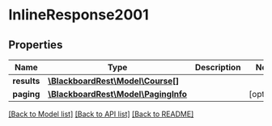 # InlineResponse2001

## Properties
Name | Type | Description | Notes
------------ | ------------- | ------------- | -------------
**results** | [**\BlackboardRest\Model\Course[]**](Course.md) |  | 
**paging** | [**\BlackboardRest\Model\PagingInfo**](PagingInfo.md) |  | [optional] 

[[Back to Model list]](../README.md#documentation-for-models) [[Back to API list]](../README.md#documentation-for-api-endpoints) [[Back to README]](../README.md)


